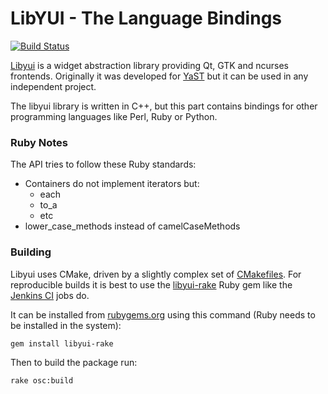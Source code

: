 # LibYUI - The Language Bindings

[![Build Status](https://travis-ci.org/libyui/libyui-bindings.svg?branch=master
)](https://travis-ci.org/libyui/libyui-bindings)

[Libyui](https://github.com/libyui/libyui) is a widget abstraction library
providing Qt, GTK and ncurses frontends. Originally it was developed for
[YaST](https://yast.github.io/) but it can be used in any independent project.

The libyui library is written in C++, but this part contains bindings for other
programming languages like Perl, Ruby or Python.

### Ruby Notes

The API tries to follow these Ruby standards:

- Containers do not implement iterators but:
  - each
  - to_a
  - etc
- lower_case_methods instead of camelCaseMethods


### Building

Libyui uses CMake, driven by a slightly complex set of
[CMakefiles](https://github.com/libyui/libyui/tree/master/buildtools). For
reproducible builds it is best to use the [libyui-rake](
https://github.com/libyui/libyui-rake) Ruby gem like the [Jenkins CI](
https://ci.opensuse.org/view/libyui/) jobs do.

It can be installed from [rubygems.org](https://rubygems.org/gems/libyui-rake/)
using this command (Ruby needs to be installed in the system):

```
gem install libyui-rake
```

Then to build the package run:

```
rake osc:build
```

